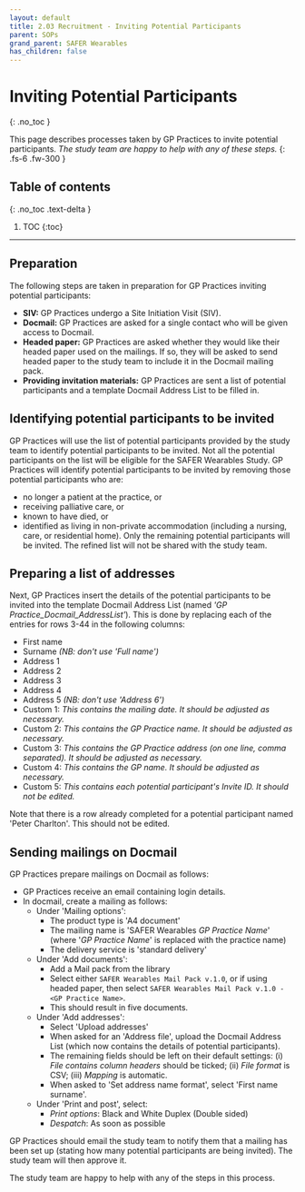 ```yaml
---
layout: default
title: 2.03 Recruitment - Inviting Potential Participants
parent: SOPs
grand_parent: SAFER Wearables
has_children: false
---
```


# Inviting Potential Participants
{: .no_toc }

This page describes processes taken by GP Practices to invite potential participants. _The study team are happy to help with any of these steps._
{: .fs-6 .fw-300 }

## Table of contents
{: .no_toc .text-delta }

1. TOC
{:toc}

---

## Preparation

The following steps are taken in preparation for GP Practices inviting potential participants:
- **SIV:** GP Practices undergo a Site Initiation Visit (SIV).
- **Docmail:** GP Practices are asked for a single contact who will be given access to Docmail.
- **Headed paper:** GP Practices are asked whether they would like their headed paper used on the mailings. If so, they will be asked to send headed paper to the study team to include it in the Docmail mailing pack.
- **Providing invitation materials:** GP Practices are sent a list of potential participants and a template Docmail Address List to be filled in.

## Identifying potential participants to be invited

GP Practices will use the list of potential participants provided by the study team to identify potential participants to be invited. Not all the potential participants on the list will be eligible for the SAFER Wearables Study. GP Practices will identify potential participants to be invited by removing those potential participants who are:
- no longer a patient at the practice, or
- receiving palliative care, or
- known to have died, or 
- identified as living in non-private accommodation (including a nursing, care, or residential home).
Only the remaining potential participants will be invited. The refined list will not be shared with the study team.

## Preparing a list of addresses

Next, GP Practices insert the details of the potential participants to be invited into the template Docmail Address List (named _'GP Practice_Docmail_AddressList'_). This is done by replacing each of the entries for rows 3-44 in the following columns:
- First name
- Surname _(NB: don't use 'Full name')_
- Address 1
- Address 2
- Address 3
- Address 4
- Address 5 _(NB: don't use 'Address 6')_
- Custom 1: _This contains the mailing date. It should be adjusted as necessary._
- Custom 2: _This contains the GP Practice name. It should be adjusted as necessary._
- Custom 3: _This contains the GP Practice address (on one line, comma separated). It should be adjusted as necessary._
- Custom 4: _This contains the GP name. It should be adjusted as necessary._
- Custom 5: _This contains each potential participant's Invite ID. It should not be edited._

Note that there is a row already completed for a potential participant named 'Peter Charlton'. This should not be edited.

## Sending mailings on Docmail

GP Practices prepare mailings on Docmail as follows:
- GP Practices receive an email containing login details.
- In docmail, create a mailing as follows:
  - Under 'Mailing options':
    - The product type is 'A4 document'
    - The mailing name is 'SAFER Wearables _GP Practice Name_' (where '_GP Practice Name_' is replaced with the practice name)
    - The delivery service is 'standard delivery'
  - Under 'Add documents':
    - Add a Mail pack from the library
    - Select either `SAFER Wearables Mail Pack v.1.0`, or if using headed paper, then select `SAFER Wearables Mail Pack v.1.0 - <GP Practice Name>`.
    - This should result in five documents.
  - Under 'Add addresses':
    - Select 'Upload addresses'
    - When asked for an 'Address file', upload the Docmail Address List (which now contains the details of potential participants).
    - The remaining fields should be left on their default settings: (i) _File contains column headers_ should be ticked; (ii) _File format_ is CSV; (iii) _Mapping_ is automatic.
    - When asked to 'Set address name format', select 'First name surname'.
  - Under 'Print and post', select:
    - _Print options_: Black and White Duplex (Double sided)
    - _Despatch_: As soon as possible

GP Practices should email the study team to notify them that a mailing has been set up (stating how many potential participants are being invited). The study team will then approve it.

The study team are happy to help with any of the steps in this process.
